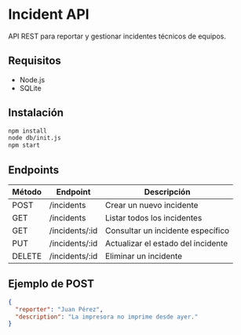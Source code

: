 # Incident API

API REST para reportar y gestionar incidentes técnicos de equipos.

## Requisitos

- Node.js
- SQLite

## Instalación

```bash
npm install
node db/init.js
npm start
```

## Endpoints

| Método | Endpoint         | Descripción                     |
|--------|------------------|----------------------------------|
| POST   | /incidents       | Crear un nuevo incidente        |
| GET    | /incidents       | Listar todos los incidentes     |
| GET    | /incidents/:id   | Consultar un incidente específico |
| PUT    | /incidents/:id   | Actualizar el estado del incidente |
| DELETE | /incidents/:id   | Eliminar un incidente           |

## Ejemplo de POST
```json
{
  "reporter": "Juan Pérez",
  "description": "La impresora no imprime desde ayer."
}
```
